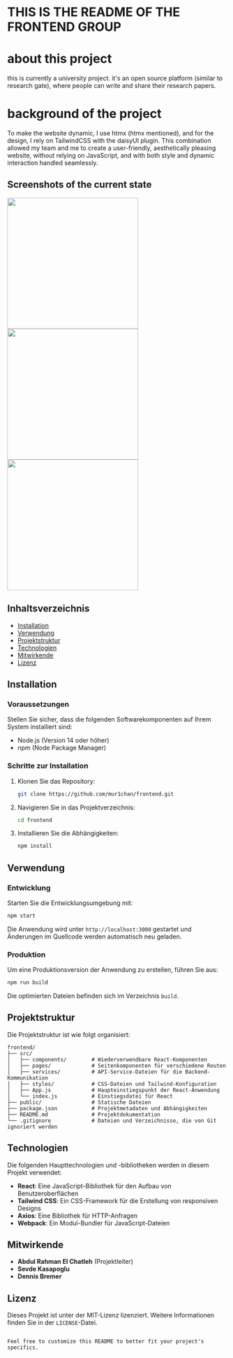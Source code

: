 # **THIS IS THE README OF THE FRONTEND GROUP**

# about this project
this is currently a university project. it's an open source platform (similar to research gate), where people can write and share their research papers. 

# background of the project

To make the website dynamic, I use htmx (htmx mentioned), and for the design, I rely on TailwindCSS with the daisyUI plugin. This combination allowed my team and me to create a user-friendly, aesthetically pleasing website, without relying on JavaScript, and with both style and dynamic interaction handled seamlessly.

## Screenshots of the current state

  <img src="https://github.com/phdametyildiz/open_science_2024_beta/assets/135551114/1a9ee9eb-8743-4924-a68e-722d0ba132e8" width="300">
  
  <img src="https://github.com/phdametyildiz/open_science_2024_beta/assets/135551114/07063721-1f89-4c44-8d82-02c6f31eed79" width="300">
  
  <img src="https://github.com/phdametyildiz/open_science_2024_beta/assets/135551114/d0b1b1f5-77d3-4e93-82e3-822670730c34" width="300">

## Inhaltsverzeichnis

- [Installation](#installation)
- [Verwendung](#verwendung)
- [Projektstruktur](#projektstruktur)
- [Technologien](#technologien)
- [Mitwirkende](#mitwirkende)
- [Lizenz](#lizenz)

## Installation

### Voraussetzungen

Stellen Sie sicher, dass die folgenden Softwarekomponenten auf Ihrem System installiert sind:

- Node.js (Version 14 oder höher)
- npm (Node Package Manager)

### Schritte zur Installation

1. Klonen Sie das Repository:
    ```bash
    git clone https://github.com/mur1chan/frontend.git
    ```

2. Navigieren Sie in das Projektverzeichnis:
    ```bash
    cd frontend
    ```

3. Installieren Sie die Abhängigkeiten:
    ```bash
    npm install
    ```

## Verwendung

### Entwicklung

Starten Sie die Entwicklungsumgebung mit:
```bash
npm start
```
Die Anwendung wird unter `http://localhost:3000` gestartet und Änderungen im Quellcode werden automatisch neu geladen.

### Produktion

Um eine Produktionsversion der Anwendung zu erstellen, führen Sie aus:
```bash
npm run build
```
Die optimierten Dateien befinden sich im Verzeichnis `build`.

## Projektstruktur

Die Projektstruktur ist wie folgt organisiert:

```
frontend/
├── src/
│   ├── components/        # Wiederverwendbare React-Komponenten
│   ├── pages/             # Seitenkomponenten für verschiedene Routen
│   ├── services/          # API-Service-Dateien für die Backend-Kommunikation
│   ├── styles/            # CSS-Dateien und Tailwind-Konfiguration
│   ├── App.js             # Haupteinstiegspunkt der React-Anwendung
│   └── index.js           # Einstiegsdatei für React
├── public/                # Statische Dateien
├── package.json           # Projektmetadaten und Abhängigkeiten
├── README.md              # Projektdokumentation
└── .gitignore             # Dateien und Verzeichnisse, die von Git ignoriert werden
```

## Technologien

Die folgenden Haupttechnologien und -bibliotheken werden in diesem Projekt verwendet:

- **React**: Eine JavaScript-Bibliothek für den Aufbau von Benutzeroberflächen
- **Tailwind CSS**: Ein CSS-Framework für die Erstellung von responsiven Designs
- **Axios**: Eine Bibliothek für HTTP-Anfragen
- **Webpack**: Ein Modul-Bundler für JavaScript-Dateien

## Mitwirkende

- **Abdul Rahman El Chatleh** (Projektleiter)
- **Sevde Kasapoglu**
- **Dennis Bremer**

## Lizenz

Dieses Projekt ist unter der MIT-Lizenz lizenziert. Weitere Informationen finden Sie in der `LICENSE`-Datei.
```

Feel free to customize this README to better fit your project's specifics.
